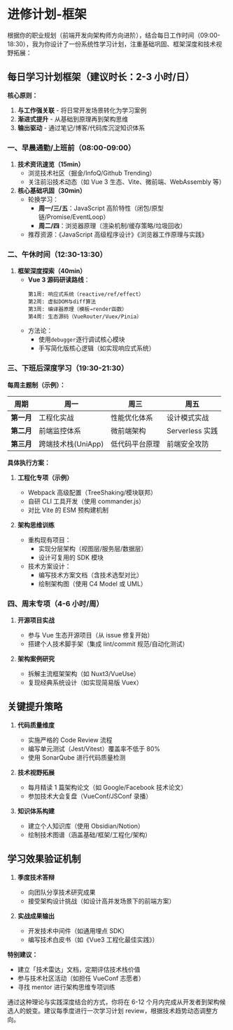 # 进修计划-框架

根据你的职业规划（前端开发向架构师方向进阶），结合每日工作时间（09:00-18:30），我为你设计了一份系统性学习计划，注重基础巩固、框架深度和技术视野拓展：

## **每日学习计划框架（建议时长：2-3 小时/日）**

**核心原则：**

1. **与工作强关联** - 将日常开发场景转化为学习案例
2. **渐进式提升** - 从基础到原理再到架构思维
3. **输出驱动** - 通过笔记/博客/代码库沉淀知识体系

### **一、早晨通勤/上班前（08:00-09:00）**

1. **技术资讯速览（15min）**
   - 浏览技术社区（掘金/InfoQ/Github Trending）
   - 关注前沿技术动态（如 Vue 3 生态、Vite、微前端、WebAssembly 等）
2. **核心基础巩固（30min）**
   - 轮换学习：
     - **周一/三/五**：JavaScript 高阶特性（闭包/原型链/Promise/EventLoop）
     - **周二/四**：浏览器原理（渲染机制/缓存策略/垃圾回收）
   - 推荐资源：《JavaScript 高级程序设计》《浏览器工作原理与实践》

### **二、午休时间（12:30-13:30）**

1. **框架深度探索（40min）**
   - **Vue 3 源码研读路线**：
     ```
     第1周: 响应式系统（reactive/ref/effect）
     第2周: 虚拟DOM与diff算法
     第3周: 编译器原理（模板→render函数）
     第4周: 生态源码（VueRouter/Vuex/Pinia）
     ```
   - 方法论：
     - 使用`debugger`逐行调试核心模块
     - 手写简化版核心逻辑（如实现响应式系统）

### **三、下班后深度学习（19:30-21:30）**

**每周主题制（示例）：**

| 周期       | 周一               | 周三           | 周五            |
| ---------- | ------------------ | -------------- | --------------- |
| **第一月** | 工程化实战         | 性能优化体系   | 设计模式实战    |
| **第二月** | 前端监控体系       | 微前端架构     | Serverless 实践 |
| **第三月** | 跨端技术栈(UniApp) | 低代码平台原理 | 前端安全攻防    |

**具体执行方案：**

1. **工程化专项（示例）**

   - Webpack 高级配置（TreeShaking/模块联邦）
   - 自研 CLI 工具开发（使用 commander.js）
   - 对比 Vite 的 ESM 预构建机制

2. **架构思维训练**
   - 重构现有项目：
     - 实现分层架构（视图层/服务层/数据层）
     - 设计可复用的 SDK 模块
   - 技术方案设计：
     - 编写技术方案文档（含技术选型对比）
     - 绘制架构图（使用 C4 Model 或 UML）

### **四、周末专项（4-6 小时/周）**

1. **开源项目实战**

   - 参与 Vue 生态开源项目（从 issue 修复开始）
   - 搭建个人技术脚手架（集成 lint/commit 规范/自动化测试）

2. **架构案例研究**
   - 拆解主流框架架构（如 Nuxt3/VueUse）
   - 复现经典系统设计（如实现简易版 Vuex）

## **关键提升策略**

1. **代码质量维度**

   - 实施严格的 Code Review 流程
   - 编写单元测试（Jest/Vitest）覆盖率不低于 80%
   - 使用 SonarQube 进行代码质量检测

2. **技术视野拓展**

   - 每月精读 1 篇架构论文（如 Google/Facebook 技术论文）
   - 参加技术大会复盘（VueConf/JSConf 录播）

3. **知识体系构建**
   - 建立个人知识库（使用 Obsidian/Notion）
   - 绘制技术图谱（涵盖基础/框架/工程化/架构）

## **学习效果验证机制**

1. **季度技术答辩**

   - 向团队分享技术研究成果
   - 接受架构设计挑战（如设计高并发场景下的前端方案）

2. **实战成果输出**
   - 开发技术中间件（如通用埋点 SDK）
   - 编写技术白皮书（如《Vue3 工程化最佳实践》）

**特别建议：**

- 建立「技术雷达」文档，定期评估技术栈价值
- 参与技术社区活动（如担任 VueConf 志愿者）
- 寻找 mentor 进行架构思维专项训练

通过这种理论与实践深度结合的方式，你将在 6-12 个月内完成从开发者到架构候选人的蜕变。建议每季度进行一次学习计划 review，根据技术趋势动态调整方向。
